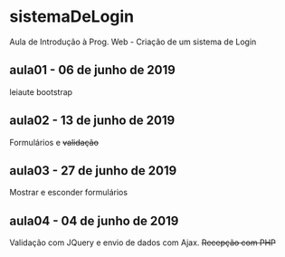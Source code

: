 # sistemaDeLogin
Aula de Introdução à Prog. Web - Criação de um sistema de Login

## aula01 - 06 de junho de 2019
leiaute bootstrap

## aula02 - 13 de junho de 2019
Formulários e ~~validação~~

## aula03 - 27 de junho de 2019
Mostrar e esconder formulários

## aula04  - 04 de junho de 2019
Validação  com JQuery e envio de
dados com Ajax. ~~Recepção com PHP~~

